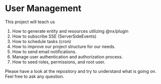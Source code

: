 # User Management

This project will teach us

1. How to generate entity and resources utilizing @nx/plugin
2. How to subscribe SSE (ServerSideEvents)
3. How to schedule tasks (cron)
4. How to improve our project structure for our needs.
5. How to send email notifications.
6. Manage user authentication and authorization process.
7. How to seed roles, permissions, and root user.

Please have a look at the repository and try to understand what is going on. Feel free to ask any question.
